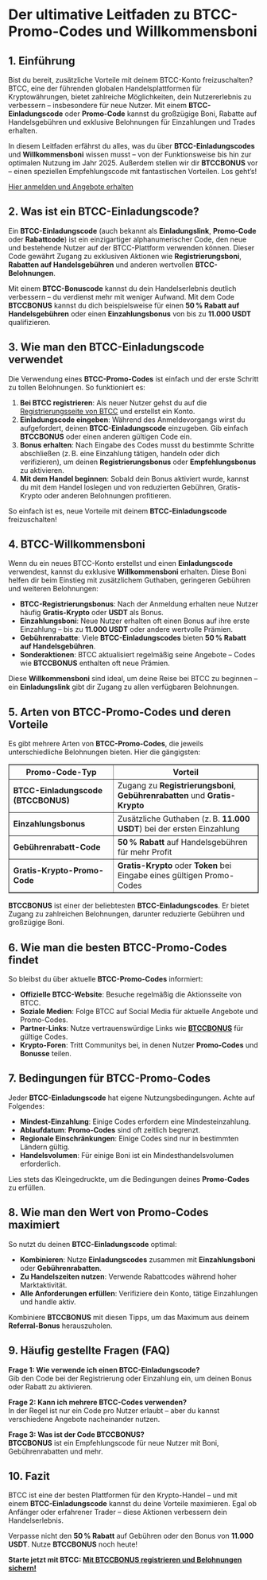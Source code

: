 <h1>Der ultimative Leitfaden zu BTCC-Promo-Codes und Willkommensboni</h1>
<h2>1. Einführung</h2>
<p>Bist du bereit, zusätzliche Vorteile mit deinem BTCC-Konto freizuschalten? BTCC, eine der führenden globalen Handelsplattformen für Kryptowährungen, bietet zahlreiche Möglichkeiten, dein Nutzererlebnis zu verbessern – insbesondere für neue Nutzer. Mit einem <strong>BTCC-Einladungscode</strong> oder <strong>Promo-Code</strong> kannst du großzügige Boni, Rabatte auf Handelsgebühren und exklusive Belohnungen für Einzahlungen und Trades erhalten.</p>
<p>In diesem Leitfaden erfährst du alles, was du über <strong>BTCC-Einladungscodes</strong> und <strong>Willkommensboni</strong> wissen musst – von der Funktionsweise bis hin zur optimalen Nutzung im Jahr 2025. Außerdem stellen wir dir <strong>BTCCBONUS</strong> vor – einen speziellen Empfehlungscode mit fantastischen Vorteilen. Los geht’s!</p>
<p><a href="https://partner.btcc.com/us/c/BTCCBONUS/9303" target="_blank">Hier anmelden und Angebote erhalten</a></p>
<img src="https://images.mirror-media.xyz/publication-images/mwydjj1mpKFeCcdktcg2J.png?height=500&amp;width=1000" decoding="async" data-nimg="fill" class="css-xah9so" style="position: absolute; inset: 0px; box-sizing: border-box; padding: 0px; border: none; margin: auto; display: block; width: 0px; height: 0px; min-width: 100%; max-width: 100%; min-height: 100%; max-height: 100%;">

<h2>2. Was ist ein BTCC-Einladungscode?</h2>
<p>Ein <strong>BTCC-Einladungscode</strong> (auch bekannt als <strong>Einladungslink</strong>, <strong>Promo-Code</strong> oder <strong>Rabattcode</strong>) ist ein einzigartiger alphanumerischer Code, den neue und bestehende Nutzer auf der BTCC-Plattform verwenden können. Dieser Code gewährt Zugang zu exklusiven Aktionen wie <strong>Registrierungsboni</strong>, <strong>Rabatten auf Handelsgebühren</strong> und anderen wertvollen <strong>BTCC-Belohnungen</strong>.</p>
<p>Mit einem <strong>BTCC-Bonuscode</strong> kannst du dein Handelserlebnis deutlich verbessern – du verdienst mehr mit weniger Aufwand. Mit dem Code <strong>BTCCBONUS</strong> kannst du dich beispielsweise für einen <strong>50 % Rabatt auf Handelsgebühren</strong> oder einen <strong>Einzahlungsbonus</strong> von bis zu <strong>11.000 USDT</strong> qualifizieren.</p>

<h2>3. Wie man den BTCC-Einladungscode verwendet</h2>
<p>Die Verwendung eines <strong>BTCC-Promo-Codes</strong> ist einfach und der erste Schritt zu tollen Belohnungen. So funktioniert es:</p>
<ol>
<li><strong>Bei BTCC registrieren</strong>: Als neuer Nutzer gehst du auf die <a href="https://partner.btcc.com/us/c/BTCCBONUS/9303">Registrierungsseite von BTCC</a> und erstellst ein Konto.</li>
<li><strong>Einladungscode eingeben</strong>: Während des Anmeldevorgangs wirst du aufgefordert, deinen <strong>BTCC-Einladungscode</strong> einzugeben. Gib einfach <strong>BTCCBONUS</strong> oder einen anderen gültigen Code ein.</li>
<li><strong>Bonus erhalten</strong>: Nach Eingabe des Codes musst du bestimmte Schritte abschließen (z. B. eine Einzahlung tätigen, handeln oder dich verifizieren), um deinen <strong>Registrierungsbonus</strong> oder <strong>Empfehlungsbonus</strong> zu aktivieren.</li>
<li><strong>Mit dem Handel beginnen</strong>: Sobald dein Bonus aktiviert wurde, kannst du mit dem Handel loslegen und von reduzierten Gebühren, Gratis-Krypto oder anderen Belohnungen profitieren.</li>
</ol>
<p>So einfach ist es, neue Vorteile mit deinem <strong>BTCC-Einladungscode</strong> freizuschalten!</p>

<h2>4. BTCC-Willkommensboni</h2>
<p>Wenn du ein neues BTCC-Konto erstellst und einen <strong>Einladungscode</strong> verwendest, kannst du exklusive <strong>Willkommensboni</strong> erhalten. Diese Boni helfen dir beim Einstieg mit zusätzlichem Guthaben, geringeren Gebühren und weiteren Belohnungen:</p>
<ul>
<li><strong>BTCC-Registrierungsbonus</strong>: Nach der Anmeldung erhalten neue Nutzer häufig <strong>Gratis-Krypto</strong> oder <strong>USDT</strong> als Bonus.</li>
<li><strong>Einzahlungsboni</strong>: Neue Nutzer erhalten oft einen Bonus auf ihre erste Einzahlung – bis zu <strong>11.000 USDT</strong> oder andere wertvolle Prämien.</li>
<li><strong>Gebührenrabatte</strong>: Viele <strong>BTCC-Einladungscodes</strong> bieten <strong>50 % Rabatt auf Handelsgebühren</strong>.</li>
<li><strong>Sonderaktionen</strong>: BTCC aktualisiert regelmäßig seine Angebote – Codes wie <strong>BTCCBONUS</strong> enthalten oft neue Prämien.</li>
</ul>
<p>Diese <strong>Willkommensboni</strong> sind ideal, um deine Reise bei BTCC zu beginnen – ein <strong>Einladungslink</strong> gibt dir Zugang zu allen verfügbaren Belohnungen.</p>

<h2>5. Arten von BTCC-Promo-Codes und deren Vorteile</h2>
<p>Es gibt mehrere Arten von <strong>BTCC-Promo-Codes</strong>, die jeweils unterschiedliche Belohnungen bieten. Hier die gängigsten:</p>
<table border="1">
<thead>
<tr>
<th>Promo-Code-Typ</th>
<th>Vorteil</th>
</tr>
</thead>
<tbody>
<tr>
<td><strong>BTCC-Einladungscode (BTCCBONUS)</strong></td>
<td>Zugang zu <strong>Registrierungsboni</strong>, <strong>Gebührenrabatten</strong> und <strong>Gratis-Krypto</strong></td>
</tr>
<tr>
<td><strong>Einzahlungsbonus</strong></td>
<td>Zusätzliche Guthaben (z. B. <strong>11.000 USDT</strong>) bei der ersten Einzahlung</td>
</tr>
<tr>
<td><strong>Gebührenrabatt-Code</strong></td>
<td><strong>50 % Rabatt</strong> auf Handelsgebühren für mehr Profit</td>
</tr>
<tr>
<td><strong>Gratis-Krypto-Promo-Code</strong></td>
<td><strong>Gratis-Krypto</strong> oder <strong>Token</strong> bei Eingabe eines gültigen Promo-Codes</td>
</tr>
</tbody>
</table>
<p><strong>BTCCBONUS</strong> ist einer der beliebtesten <strong>BTCC-Einladungscodes</strong>. Er bietet Zugang zu zahlreichen Belohnungen, darunter reduzierte Gebühren und großzügige Boni.</p>

<h2>6. Wie man die besten BTCC-Promo-Codes findet</h2>
<p>So bleibst du über aktuelle <strong>BTCC-Promo-Codes</strong> informiert:</p>
<ul>
<li><strong>Offizielle BTCC-Website</strong>: Besuche regelmäßig die Aktionsseite von BTCC.</li>
<li><strong>Soziale Medien</strong>: Folge BTCC auf Social Media für aktuelle Angebote und Promo-Codes.</li>
<li><strong>Partner-Links</strong>: Nutze vertrauenswürdige Links wie <strong><a href="https://partner.btcc.com/us/c/BTCCBONUS/9303">BTCCBONUS</a></strong> für gültige Codes.</li>
<li><strong>Krypto-Foren</strong>: Tritt Communitys bei, in denen Nutzer <strong>Promo-Codes</strong> und <strong>Bonusse</strong> teilen.</li>
</ul>

<h2>7. Bedingungen für BTCC-Promo-Codes</h2>
<p>Jeder <strong>BTCC-Einladungscode</strong> hat eigene Nutzungsbedingungen. Achte auf Folgendes:</p>
<ul>
<li><strong>Mindest-Einzahlung</strong>: Einige Codes erfordern eine Mindesteinzahlung.</li>
<li><strong>Ablaufdatum</strong>: <strong>Promo-Codes</strong> sind oft zeitlich begrenzt.</li>
<li><strong>Regionale Einschränkungen</strong>: Einige Codes sind nur in bestimmten Ländern gültig.</li>
<li><strong>Handelsvolumen</strong>: Für einige Boni ist ein Mindesthandelsvolumen erforderlich.</li>
</ul>
<p>Lies stets das Kleingedruckte, um die Bedingungen deines <strong>Promo-Codes</strong> zu erfüllen.</p>

<h2>8. Wie man den Wert von Promo-Codes maximiert</h2>
<p>So nutzt du deinen <strong>BTCC-Einladungscode</strong> optimal:</p>
<ul>
<li><strong>Kombinieren</strong>: Nutze <strong>Einladungscodes</strong> zusammen mit <strong>Einzahlungsboni</strong> oder <strong>Gebührenrabatten</strong>.</li>
<li><strong>Zu Handelszeiten nutzen</strong>: Verwende Rabattcodes während hoher Marktaktivität.</li>
<li><strong>Alle Anforderungen erfüllen</strong>: Verifiziere dein Konto, tätige Einzahlungen und handle aktiv.</li>
</ul>
<p>Kombiniere <strong>BTCCBONUS</strong> mit diesen Tipps, um das Maximum aus deinem <strong>Referral-Bonus</strong> herauszuholen.</p>

<h2>9. Häufig gestellte Fragen (FAQ)</h2>
<p><strong>Frage 1: Wie verwende ich einen BTCC-Einladungscode?</strong><br>Gib den Code bei der Registrierung oder Einzahlung ein, um deinen Bonus oder Rabatt zu aktivieren.</p>
<p><strong>Frage 2: Kann ich mehrere BTCC-Codes verwenden?</strong><br>In der Regel ist nur ein Code pro Nutzer erlaubt – aber du kannst verschiedene Angebote nacheinander nutzen.</p>
<p><strong>Frage 3: Was ist der Code BTCCBONUS?</strong><br><strong>BTCCBONUS</strong> ist ein Empfehlungscode für neue Nutzer mit Boni, Gebührenrabatten und mehr.</p>

<h2>10. Fazit</h2>
<p>BTCC ist eine der besten Plattformen für den Krypto-Handel – und mit einem <strong>BTCC-Einladungscode</strong> kannst du deine Vorteile maximieren. Egal ob Anfänger oder erfahrener Trader – diese Aktionen verbessern dein Handelserlebnis.</p>
<p>Verpasse nicht den <strong>50 % Rabatt</strong> auf Gebühren oder den Bonus von <strong>11.000 USDT</strong>. Nutze <strong>BTCCBONUS</strong> noch heute!</p>
<p><strong>Starte jetzt mit BTCC: <a href="https://partner.btcc.com/us/c/BTCCBONUS/9303">Mit BTCCBONUS registrieren und Belohnungen sichern!</a></strong></p>
